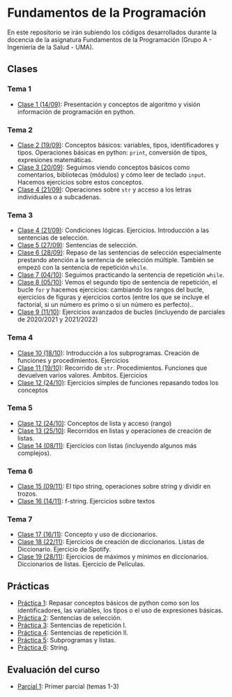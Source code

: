 # Fundamentos de la Programación
En este repositorio se irán subiendo los códigos desarrollados durante la docencia de la asignatura Fundamentos de la Programación (Grupo A - Ingeniería de la Salud - UMA).

## Clases

### Tema 1
* [Clase 1 (14/09)](clases/clase01/clase01.md): Presentación y conceptos de algoritmo y visión información de programación en python.

### Tema 2
* [Clase 2 (19/09)](clases/clase02/clase02.md): Conceptos básicos: variables, tipos, identificadores y tipos. Operaciones básicas en python: `print`, conversión de tipos, expresiones matemáticas.
* [Clase 3 (20/09)](clases/clase03/clase03.md): Seguimos viendo conceptos básicos como comentarios, bibliotecas (módulos) y cómo leer de teclado `input`. Hacemos ejercicios sobre estos conceptos.
* [Clase 4 (21/09)](clases/clase04/clase04.md): Operaciones sobre `str` y acceso a los letras individuales o a subcadenas.

### Tema 3
* [Clase 4 (21/09)](clases/clase04/clase04.md): Condiciones lógicas. Ejercicios. Introducción a las sentencias de selección.
* [Clase 5 (27/09)](clases/clase05/clase05.md): Sentencias de selección.
* [Clase 6 (28/09)](clases/clase06/clase06.md): Repaso de las sentencias de selección especialmente prestando atención a la sentencia de selección múltiple. También se empezó con la sentencia de repetición `while`.
* [Clase 7 (04/10)](clases/clase07/clase07.md): Seguimos practicando la sentencia de repetición `while`.
* [Clase 8 (05/10)](clases/clase08/clase08.md): Vemos el segundo tipo de sentencia de repetición, el bucle `for` y hacemos ejercicios: cambiando los rangos del bucle, ejercicios de figuras y ejercicios cortos (entre los que se incluye el factorial, si un número es primo o si un número es perfecto)..
* [Clase 9 (11/10)](clases/clase09/clase09.md): Ejercicios avanzados de bucles (incluyendo de parciales de 2020/2021 y 2021/2022)

### Tema 4
* [Clase 10 (18/10)](clases/clase10/clase10.md): Introducción a los subprogramas.  Creación de funciones y procedimientos. Ejercicios
* [Clase 11 (19/10)](clases/clase11/clase11.md): Recorrido de `str`. Procedimientos. Funciones que devuelven varios valores. Ámbitos. Ejercicios
* [Clase 12 (24/10)](clases/clase12/clase12a.md): Ejercicios simples de funciones repasando todos los conceptos

### Tema 5
* [Clase 12 (24/10)](clases/clase12/clase12b.md): Conceptos de lista y acceso (rango)
* [Clase 13 (25/10)](clases/clase13/clase13.md): Recorridos en listas y operaciones de creación de listas.
* [Clase 14 (08/11)](clases/clase14/clase14.md): Ejercicios con listas (incluyendo algunos más complejos).

### Tema 6
* [Clase 15 (09/11)](clases/clase15/clase15.md): El tipo string, operaciones sobre string y dividir en trozos. 
* [Clase 16 (14/11)](clases/clase16/clase16.md): f-string. Ejercicios sobre textos 

### Tema 7
* [Clase 17 (16/11)](clases/clase17/clase17.md): Concepto y uso de diccionarios.
* [Clase 18 (22/11)](clases/clase18/clase18.md): Ejercicios de creación de diccionarios. Listas de Diccionario. Ejercicio de Spotify.
* [Clase 19 (28/11)](clases/clase19/clase19.md): Ejercicios de máximos y mínimos en diccionarios. Diccionarios de listas. Ejercicio de Películas.

## Prácticas
* [Práctica 1](prácticas/práctica01/práctica01.md): Repasar conceptos básicos de python como son los identificadores, las variables, los tipos o el uso de expresiones básicas.
* [Práctica 2](prácticas/práctica02/práctica02.md): Sentencias de selección.
* [Práctica 3](prácticas/práctica03/práctica03.md): Sentencias de repetición I.
* [Práctica 4](prácticas/práctica04/práctica04.md): Sentencias de repetición II.
* [Práctica 5](prácticas/práctica05/práctica05.md): Subprogramas y listas.
* [Práctica 6](prácticas/práctica06/práctica06.md): String.

## Evaluación del curso
* [Parcial 1](evaluación/parcial1/parcial1.md): Primer parcial (temas 1-3)
